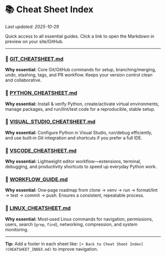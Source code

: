 
# 📚 Cheat Sheet Index

_Last updated: 2025-10-29_

Quick access to all essential guides. Click a link to open the Markdown in preview on your site/GitHub.

---

### 🔗 [GIT_CHEATSHEET.md](GIT_CHEATSHEET.md)
**Why essential:** Core Git/GitHub commands for setup, branching/merging, undo, stashing, tags, and PR workflow. Keeps your version control clean and collaborative.

### 🔗 [PYTHON_CHEATSHEET.md](PYTHON_CHEATSHEET.md)
**Why essential:** Install & verify Python, create/activate virtual environments, manage packages, and run/lint/test code for a reproducible, stable setup.

### 🔗 [VISUAL_STUDIO_CHEATSHEET.md](VISUAL_STUDIO_CHEATSHEET.md)
**Why essential:** Configure Python in Visual Studio, run/debug efficiently, and use built‑in Git integration and shortcuts if you prefer a full IDE.

### 🔗 [VSCODE_CHEATSHEET.md](VSCODE_CHEATSHEET.md)
**Why essential:** Lightweight editor workflow—extensions, terminal, debugging, and productivity shortcuts to speed up everyday Python work.

### 🔗 [WORKFLOW_GUIDE.md](WORKFLOW_GUIDE.md)
**Why essential:** One‑page roadmap from clone → venv → run → format/lint → test → commit → push. Ensures a consistent, repeatable process.

### 🔗 [LINUX_CHEATSHEET.md](LINUX_CHEATSHEET.md)
**Why essential:** Most‑used Linux commands for navigation, permissions, users, search (`grep`, `find`), networking, compression, and system monitoring.

---

**Tip:** Add a footer in each sheet like: `[⬅ Back to Cheat Sheet Index](CHEATSHEET_INDEX.md)` to improve navigation.



